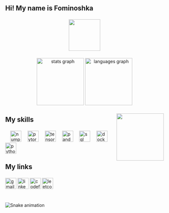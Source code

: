<h2 align="left">Hi! My name is Fominoshka</h2>

###
<div id="header" align="center">
  <img src="https://media.giphy.com/media/M9gbBd9nbDrOTu1Mqx/giphy.gif" width="100"/>
</div>

###
<div align="center">
  <img src="https://github-readme-stats.vercel.app/api?username=maurodesouza&hide_title=false&hide_rank=false&show_icons=true&include_all_commits=true&count_private=true&disable_animations=false&theme=dracula&locale=en&hide_border=false" height="150" alt="stats graph"  />
  <img src="https://github-readme-stats.vercel.app/api/top-langs?username=maurodesouza&locale=en&hide_title=false&layout=compact&card_width=320&langs_count=5&theme=dracula&hide_border=false" height="150" alt="languages graph"  />
</div>

###

<img align="right" height="150" src="https://i.imgflip.com/65efzo.gif"  />

###

<h2 align="left">My skills</h2>

###

<div align="left">
<img width="12" />
<img src="https://img.shields.io/static/v1?message=NumPy&logo=numpy&label=&color=013243&logoColor=white&labelColor=&style=for-the-badge" height="35" alt="numpy logo" />
<img width="12" />
<img src="https://img.shields.io/static/v1?message=PyTorch&logo=pytorch&label=&color=EE4C2C&logoColor=white&labelColor=&style=for-the-badge" height="35" alt="pytorch logo" />
<img width="12" />
<img src="https://img.shields.io/static/v1?message=TensorFlow&logo=tensorflow&label=&color=FF6F00&logoColor=white&labelColor=&style=for-the-badge" height="35" alt="tensorflow logo" />
<img width="12" />
<img src="https://img.shields.io/static/v1?message=Pandas&logo=pandas&label=&color=150458&logoColor=white&labelColor=&style=for-the-badge" height="35" alt="pandas logo" />
<img width="12" />
<img src="https://img.shields.io/static/v1?message=SQL&logo=postgresql&label=&color=4169E1&logoColor=white&labelColor=&style=for-the-badge" height="35" alt="sql logo" />
<img width="12" />
<img src="https://img.shields.io/static/v1?message=Docker&logo=docker&label=&color=2496ED&logoColor=white&labelColor=&style=for-the-badge" height="35" alt="docker logo" />
<img width="12" />
<img src="https://img.shields.io/static/v1?message=Python&logo=python&label=&color=3776AB&logoColor=FFD43B&labelColor=&style=for-the-badge" height="35" alt="python logo" />
</div>

###

<h2 align="left">My links</h2>

###

<div align="left">
  <img src="https://img.shields.io/static/v1?message=Gmail&logo=gmail&label=&color=D14836&logoColor=white&labelColor=&style=for-the-badge" height="35" alt="gmail logo"  />
  <img src="https://img.shields.io/static/v1?message=LinkedIn&logo=linkedin&label=&color=0077B5&logoColor=white&labelColor=&style=for-the-badge" height="35" alt="linkedin logo"  />
  <img src="https://img.shields.io/static/v1?message=Codeforces&logo=codeforces&label=&color=000000&logoColor=FFCC00&labelColor=&style=for-the-badge" height="35" alt="codeforces logo" />
  <img src="https://img.shields.io/static/v1?message=LeetCode&logo=leetcode&label=&color=2DB55D&logoColor=000000&labelColor=&style=for-the-badge" height="35" alt="leetcode logo"
</div>

###

<br clear="both">

<img src="https://raw.githubusercontent.com/maurodesouza/maurodesouza/output/snake.svg" alt="Snake animation" />

###
